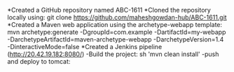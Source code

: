 *Created a GitHub repository named ABC-1611
*Cloned the repository locally using:
git clone https://github.com/maheshgowdan-hub/ABC-1611.git
*Created a Maven web application using the archetype-webapp template:
mvn archetype:generate -DgroupId=com.example -DartifactId=my-webapp -DarchetypeArtifactId=maven-archetype-webapp -DarchetypeVersion=1.4 -DinteractiveMode=false
*Created a Jenkins pipeline (http://20.42.19.182:8080/)
-Build the project: sh 'mvn clean install'
-push and deploy to tomcat: 
